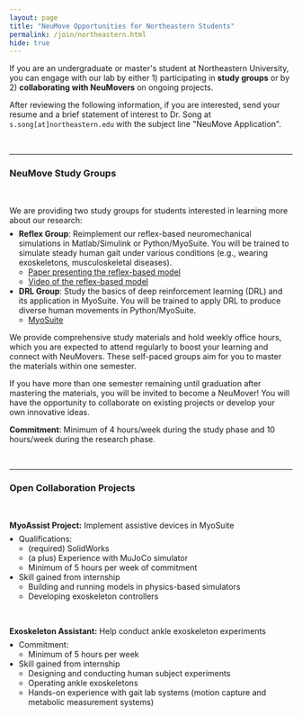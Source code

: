 ```yaml
---
layout: page
title: "NeuMove Opportunities for Northeastern Students"
permalink: /join/northeastern.html
hide: true
---
```


<style>
/* Reduce spacing between list items */
ul, ol {
  margin-top: 0;
  margin-bottom: 0;
  padding-left: 1.2em;
}

li {
  margin-bottom: 0;
  padding-bottom: 0;
}

p {
  margin-bottom: 0.5em; /* Reduce as needed */
}
</style>


If you are an undergraduate or master's student at Northeastern University, you can engage with our lab by either 1) participating in **study groups** or by 2) **collaborating with NeuMovers** on ongoing projects.

After reviewing the following information, if you are interested, send your resume and a brief statement of interest to Dr. Song at `s.song[at]northeastern.edu` with the subject line "NeuMove Application".

&nbsp;

---

### **NeuMove Study Groups**
&nbsp;

We are providing two study groups for students interested in learning more about our research:
- **Reflex Group**: Reimplement our reflex-based neuromechanical simulations in Matlab/Simulink or Python/MyoSuite. You will be trained to simulate steady human gait under various conditions (e.g., wearing exoskeletons, musculoskeletal diseases).
  - <a href="https://physoc.onlinelibrary.wiley.com/doi/full/10.1113/JP270228">Paper presenting the reflex-based model</a>
  - <a href="https://youtu.be/ZkOrRcc4dWg?si=zbsGoS9ghmDwdkXB">Video of the reflex-based model</a>
- **DRL Group**: Study the basics of deep reinforcement learning (DRL) and its application in MyoSuite. You will be trained to apply DRL to produce diverse human movements in Python/MyoSuite.
  - <a href="https://sites.google.com/view/myosuite">MyoSuite</a>

We provide comprehensive study materials and hold weekly office hours, which you are expected to attend regularly to boost your learning and connect with NeuMovers. These self-paced groups aim for you to master the materials within one semester.

If you have more than one semester remaining until graduation after mastering the materials, you will be invited to become a NeuMover! You will have the opportunity to collaborate on existing projects or develop your own innovative ideas.

**Commitment**: Minimum of 4 hours/week during the study phase and 10 hours/week during the research phase.

&nbsp;

---

### **Open Collaboration Projects**
&nbsp;

**MyoAssist Project:** Implement assistive devices in MyoSuite
- Qualifications:
  - (required) SolidWorks
  - (a plus) Experience with MuJoCo simulator
  - Minimum of 5 hours per week of commitment
- Skill gained from internship
  - Building and running models in physics-based simulators
  - Developing exoskeleton controllers

&nbsp;

**Exoskeleton Assistant:** Help conduct ankle exoskeleton experiments
- Commitment:
  - Minimum of 5 hours per week
- Skill gained from internship
  - Designing and conducting human subject experiments
  - Operating ankle exoskeletons
  - Hands-on experience with gait lab systems (motion capture and metabolic measurement systems)
